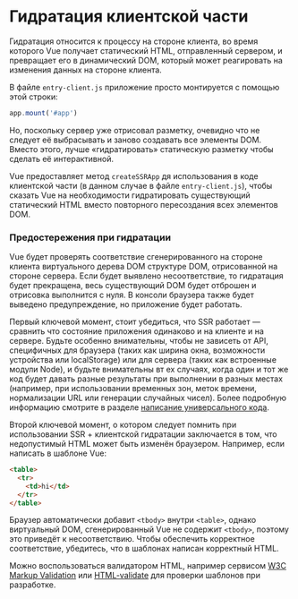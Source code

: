 # Гидратация клиентской части

Гидратация относится к процессу на стороне клиента, во время которого Vue получает статический HTML, отправленный сервером, и превращает его в динамический DOM, который может реагировать на изменения данных на стороне клиента.

В файле `entry-client.js` приложение просто монтируется с помощью этой строки:

```js
app.mount('#app')
```

Но, поскольку сервер уже отрисовал разметку, очевидно что не следует её выбрасывать и заново создавать все элементы DOM. Вместо этого, лучше «гидратировать» статическую разметку чтобы сделать её интерактивной.

Vue предоставляет метод `createSSRApp` дя использования в коде клиентской части (в данном случае в файле `entry-client.js`), чтобы сказать Vue на необходимости гидратировать существующий статический HTML вместо повторного пересоздания всех элементов DOM.

### Предостережения при гидратации

Vue будет проверять соответствие сгенерированного на стороне клиента виртуального дерева DOM структуре DOM, отрисованной на стороне сервера. Если будет выявлено несоответствие, то гидратация будет прекращена, весь существующий DOM будет отброшен и отрисовка выполнится с нуля. В консоли браузера также будет выведено предупреждение, но приложение будет работать.

Первый ключевой момент, стоит убедиться, что SSR работает — сравнить что состояние приложения одинаково и на клиенте и на сервере. Будьте особенно внимательны, чтобы не зависеть от API, специфичных для браузера (таких как ширина окна, возможности устройства или localStorage) или для сервера (таких как встроенные модули Node), и будьте внимательны вт ех случаях, когда один и тот же код будет давать разные результаты при выполнении в разных местах (например, при использовании временных зон, меток времени, нормализации URL или генерации случайных чисел). Более подробную информацию смотрите в разделе [написание универсального кода](universal.md).

Второй ключевой момент, о котором следует помнить при использовании SSR + клиентской гидратации заключается в том, что недопустимый HTML может быть изменён браузером. Например, если написать в шаблоне Vue:

```html
<table>
  <tr>
    <td>hi</td>
  </tr>
</table>
```

Браузер автоматически добавит `<tbody>` внутри `<table>`, однако виртуальный DOM, сгенерированный Vue не содержит `<tbody>`, поэтому это приведёт к несоответствию. Чтобы обеспечить корректное соответствие, убедитесь, что в шаблонах написан корректный HTML.

Можно воспользоваться валидатором HTML, например сервисом [W3C Markup Validation](https://validator.w3.org/) или [HTML-validate](https://html-validate.org/) для проверки шаблонов при разработке.
